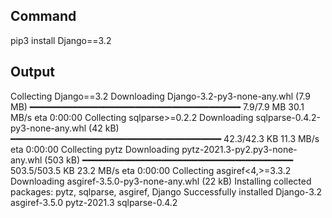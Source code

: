 ## Command
pip3 install Django==3.2
## Output
Collecting Django==3.2
  Downloading Django-3.2-py3-none-any.whl (7.9 MB)
     ━━━━━━━━━━━━━━━━━━━━━━━━━━━━━━━━━━━━━━━━ 7.9/7.9 MB 30.1 MB/s eta 0:00:00
Collecting sqlparse>=0.2.2
  Downloading sqlparse-0.4.2-py3-none-any.whl (42 kB)
     ━━━━━━━━━━━━━━━━━━━━━━━━━━━━━━━━━━━━━━━━ 42.3/42.3 KB 11.3 MB/s eta 0:00:00
Collecting pytz
  Downloading pytz-2021.3-py2.py3-none-any.whl (503 kB)
     ━━━━━━━━━━━━━━━━━━━━━━━━━━━━━━━━━━━━━━━━ 503.5/503.5 KB 23.2 MB/s eta 0:00:00
Collecting asgiref<4,>=3.3.2
  Downloading asgiref-3.5.0-py3-none-any.whl (22 kB)
Installing collected packages: pytz, sqlparse, asgiref, Django
Successfully installed Django-3.2 asgiref-3.5.0 pytz-2021.3 sqlparse-0.4.2